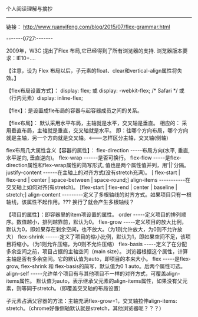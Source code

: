 个人阅读理解与摘抄

--------------------------


链接：
http://www.ruanyifeng.com/blog/2015/07/flex-grammar.html

-------0727:-------

2009年，W3C 提出了Flex 布局,它已经得到了所有浏览器的支持.
浏览器版本要求：IE10+....

【注意，设为 Flex 布局以后，子元素的float、clear和vertical-align属性将失效。】

【flex布局设置方式】：
display: flex;
或
display: -webkit-flex; /* Safari */
或
（行内元素）display: inline-flex;

【flex】：是设置成fle布局的容器与起容器成员之间的关系。

【flex布局】：
默认采用水平布局，主轴就是水平，交叉轴是垂直。
相应的：
采用垂直布局，主轴就是垂直，交叉轴就是水平。
即：往哪个方向布局，哪个方向就是主轴，另一个方向就是交叉轴。<---怎样区分主轴，交叉轴(侧轴)

flex布局几大属性含义【容器的属性】：
flex-direction -----布局方向(水平, 垂直, 水平逆向, 垂直逆向)。
flex-wrap     ------是否可换行。
flex-flow  -----是flex-direction属性和flex-wrap属性的简写形式,  值也是两个属性值并列，用'||'分隔。
justify-content  ------在主轴上的对齐方式(没有stretch充满)。
[ flex-start | flex-end | center | space-between | space-round;]
align-items -----------在交叉轴上如何对齐(有stretch)。
[flex-start | flex-end | center | baseline | stretch;]
align-content ---------定义了多根轴线的对齐方式。如果项目只有一根轴线，该属性不起作用。??? 换行了就会产生多根轴线？

【项目的属性】：即容器里的item项设置的属性。
order -----定义项目的排列顺序。数值越小，排列越靠前，默认为0。
flex-grow  -----定义项目的放大比例，默认为0，即如果存在剩余空间，也不放大。（为1则允许放大，为0则不允许放大）
flex-shrink  ------定义了项目的缩小比例，默认为1，即如果空间不足，该项目将缩小。（为1则允许压缩，为0则不允许压缩）
flex-basis -----定义了在分配多余空间之前，项目占据的主轴空间（main size）。
浏览器根据这个属性，计算主轴是否有多余空间。它的默认值为auto，即项目的本来大小。
flex -----是flex-grow, flex-shrink 和 flex-basis的简写，默认值为0 1 auto。后两个属性可选。
align-self -----允许单个项目有与其他项目不一样的对齐方式，可覆盖align-items属性。
默认值为auto，表示继承父元素的align-items属性，如果没有父元素，则等同于stretch。（即覆盖交叉轴的布局设置）

子元素占满父容器的方法：主轴充满flex-grow=1，交叉轴拉伸align-items: stretch。（chrome好像侧轴默认就是stretch，其他浏览器呢？？？）
